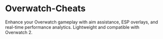 # Overwatch-Cheats
Enhance your Overwatch gameplay with aim assistance, ESP overlays, and real-time performance analytics. Lightweight and compatible with Overwatch 2.

